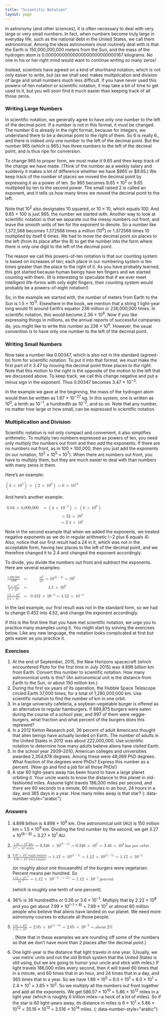 ```yaml
---
title: "Scientific Notation"
layout: page
---
```



In astronomy (and other sciences), it is often necessary to deal with very large or very small numbers. In fact, when numbers become truly large in everyday life, such as the national debt in the United States, we call them astronomical. Among the ideas astronomers must routinely deal with is that the Earth is 150,000,000,000 meters from the Sun, and the mass of the hydrogen atom is 0.00000000000000000000000000167 kilograms. No one in his or her right mind would want to continue writing so many zeros!

Instead, scientists have agreed on a kind of shorthand notation, which is not only easier to write, but (as we shall see) makes multiplication and division of large and small numbers much less difficult. If you have never used this powers-of-ten notation or scientific notation, it may take a bit of time to get used to it, but you will soon find it much easier than keeping track of all those zeros.

### Writing Large Numbers

In scientific notation, we generally agree to have only one number to the left of the decimal point. If a number is not in this format, it must be changed. The number 6 is already in the right format, because for integers, we understand there to be a decimal point to the right of them. So 6 is really 6., and there is indeed only one number to the left of the decimal point. But the number 965 (which is 965.) has three numbers to the left of the decimal point, and is thus ripe for conversion.

To change 965 to proper form, we must make it 9.65 and then keep track of the change we have made. (Think of the number as a weekly salary and suddenly it makes a lot of difference whether we have $965 or $9.65.) We keep track of the number of places we moved the decimal point by expressing it as a power of ten. So 965 becomes 9.65 × 10<sup>2</sup> or 9.65 multiplied by ten to the second power. The small raised 2 is called an exponent, and it tells us how many times we moved the decimal point to the left.

Note that 10<sup>2</sup> also designates 10 squared, or 10 × 10, which equals 100. And 9.65 × 100 is just 965, the number we started with. Another way to look at scientific notation is that we separate out the messy numbers out front, and leave the smooth units of ten for the exponent to denote. So a number like 1,372,568 becomes 1.372568 times a million (10<sup>6</sup>) or 1.372568 times 10 multiplied by itself 6 times. We had to move the decimal point six places to the left (from its place after the 8) to get the number into the form where there is only one digit to the left of the decimal point.

The reason we call this powers-of-ten notation is that our counting system is based on increases of ten; each place in our numbering system is ten times greater than the place to the right of it. As you have probably learned, this got started because human beings have ten fingers and we started counting with them. (It is interesting to speculate that if we ever meet intelligent life-forms with only eight fingers, their counting system would probably be a powers-of-eight notation!)

So, in the example we started with, the number of meters from Earth to the Sun is 1.5 × 10<sup>11</sup>. Elsewhere in the book, we mention that a string 1 light-year long would fit around Earth’s equator 236 million or 236,000,000 times. In scientific notation, this would become 2.36 × 10<sup>8</sup>. Now if you like expressing things in millions, as the annual reports of successful companies do, you might like to write this number as 236 × 10<sup>6</sup>. However, the usual convention is to have only one number to the left of the decimal point.

### Writing Small Numbers

Now take a number like 0.00347, which is also not in the standard (agreed-to) form for scientific notation. To put it into that format, we must make the first part of it 3.47 by moving the decimal point three places *to the right*. Note that this motion to the right is the opposite of the motion to the left that we discussed above. To keep track, we call this change negative and put a minus sign in the exponent. Thus 0.00347 becomes 3.47 × 10<sup>−3</sup>.

In the example we gave at the beginning, the mass of the hydrogen atom would then be written as 1.67 × 10<sup>−27</sup> kg. In this system, one is written as 10<sup>0</sup>, a tenth as 10<sup>−1</sup>, a hundredth as 10<sup>−2</sup>, and so on. Note that any number, no matter how large or how small, can be expressed in scientific notation.

### Multiplication and Division

Scientific notation is not only compact and convenient, it also simplifies arithmetic. To multiply two numbers expressed as powers of ten, you need only multiply the numbers out front and then *add* the exponents. If there are no numbers out front, as in 100 × 100,000, then you just add the exponents (in our notation, 10<sup>2</sup> × 10<sup>5</sup> = 10<sup>7</sup>). When there are numbers out front, you have to multiply them, but they are much easier to deal with than numbers with many zeros in them.

Here’s an example:

<div data-type="equation" class="unnumbered" data-label="">
<math xmlns="http://www.w3.org/1998/Math/MathML"><mrow><mrow><mo>(</mo><mrow><mn>3</mn><mspace width="0.2em" /><mo>×</mo><mspace width="0.2em" /><msup><mn>10</mn><mn>5</mn></msup></mrow><mo>)</mo></mrow><mspace width="0.2em" /><mo>×</mo><mspace width="0.2em" /><mrow><mo>(</mo><mn>2</mn><mspace width="0.2em" /><mo>×</mo><mspace width="0.2em" /><msup><mn>10</mn><mn>9</mn></msup><mo>)</mo></mrow><mo>=</mo><mn>6</mn><mspace width="0.2em" /><mo>×</mo><mspace width="0.2em" /><msup><mn>10</mn><mrow><mn>14</mn></mrow></msup></mrow></math>
</div>

And here’s another example:

<div data-type="equation" class="unnumbered" data-label="">
<math xmlns="http://www.w3.org/1998/Math/MathML"><mtable><mtr><mtd columnalign="right"><mn>0.04</mn><mspace width="0.2em" /><mo>×</mo><mspace width="0.2em" /><mn>6,000,000</mn></mtd><mtd columnalign="left"><mo>=</mo><mrow><mo>(</mo><mrow><mn>4</mn><mspace width="0.2em" /><mo>×</mo><mspace width="0.2em" /><msup><mn>10</mn><mrow><mo>−</mo><mn>2</mn></mrow></msup></mrow><mo>)</mo></mrow><mspace width="0.2em" /><mo>×</mo><mspace width="0.2em" /><mrow><mo>(</mo><mrow><mn>6</mn><mspace width="0.2em" /><mo>×</mo><mspace width="0.2em" /><msup><mn>10</mn><mn>6</mn></msup></mrow><mo>)</mo></mrow></mtd></mtr><mtr><mtd /><mtd columnalign="left"><mo>=</mo><mn>24</mn><mspace width="0.2em" /><mo>×</mo><mspace width="0.2em" /><msup><mn>10</mn><mn>4</mn></msup></mtd></mtr><mtr><mtd /><mtd columnalign="left"><mo>=</mo><mn>2.4</mn><mspace width="0.2em" /><mo>×</mo><mspace width="0.2em" /><msup><mn>10</mn><mn>5</mn></msup></mtd></mtr></mtable></math>
</div>

Note in the second example that when we added the exponents, we treated negative exponents as we do in regular arithmetic (−2 plus 6 equals 4). Also, notice that our first result had a 24 in it, which was not in the acceptable form, having two places to the left of the decimal point, and we therefore changed it to 2.4 and changed the exponent accordingly.

To divide, you divide the numbers out front and *subtract* the exponents. Here are several examples:

<div data-type="equation" class="unnumbered" data-label="">
<math xmlns="http://www.w3.org/1998/Math/MathML"><mtable><mtr><mtd columnalign="right"><mfrac><mrow><mn>1,000,000</mn></mrow><mrow><mn>1000</mn></mrow></mfrac></mtd><mtd columnalign="left"><mo>=</mo></mtd><mtd columnalign="left"><mfrac><mrow><msup><mn>10</mn><mn>6</mn></msup></mrow><mrow><msup><mn>10</mn><mn>3</mn></msup></mrow></mfrac><mo>=</mo><msup><mn>10</mn><mrow><mo stretchy="false">(</mo><mn>6</mn><mo>−</mo><mn>3</mn><mo stretchy="false">)</mo></mrow></msup><mo>=</mo><msup><mn>10</mn><mn>3</mn></msup></mtd></mtr><mtr><mtd columnalign="right"><mfrac><mrow><mn>9</mn><mspace width="0.2em" /><mo>×</mo><mspace width="0.2em" /><msup><mrow><mn>10</mn></mrow><mrow><mn>12</mn></mrow></msup></mrow><mrow><mn>2</mn><mspace width="0.2em" /><mo>×</mo><mspace width="0.2em" /><msup><mrow><mn>10</mn></mrow><mn>3</mn></msup></mrow></mfrac></mtd><mtd columnalign="left"><mo>=</mo></mtd><mtd columnalign="left"><mn>4.5</mn><mspace width="0.2em" /><mo>×</mo><mspace width="0.2em" /><msup><mn>10</mn><mn>9</mn></msup></mtd></mtr><mtr><mtd columnalign="right"><mfrac><mrow><mn>2.8</mn><mspace width="0.2em" /><mo>×</mo><mspace width="0.2em" /><msup><mrow><mn>10</mn></mrow><mn>2</mn></msup></mrow><mrow><mn>6.2</mn><mspace width="0.2em" /><mo>×</mo><mspace width="0.2em" /><msup><mrow><mn>10</mn></mrow><mn>5</mn></msup></mrow></mfrac></mtd><mtd columnalign="left"><mo>=</mo></mtd><mtd columnalign="left"><mn>0.452</mn><mspace width="0.2em" /><mo>×</mo><mspace width="0.2em" /><msup><mn>10</mn><mrow><mtext>−</mtext><mn>3</mn></mrow></msup><mo>=</mo><mn>4.52</mn><mspace width="0.2em" /><mo>×</mo><mspace width="0.2em" /><msup><mn>10</mn><mrow><mo>−</mo><mn>4</mn></mrow></msup></mtd></mtr></mtable></math>
</div>

In the last example, our first result was not in the standard form, so we had to change 0.452 into 4.52, and change the exponent accordingly.

If this is the first time that you have met scientific notation, we urge you to practice many examples using it. You might start by solving the exercises below. Like any new language, the notation looks complicated at first but gets easier as you practice it.

### Exercises

1.  At the end of September, 2015, the New Horizons spacecraft (which encountered Pluto for the first time in July 2015) was 4.898 billion km from Earth. Convert this number to scientific notation. How many astronomical units is this? (An astronomical unit is the distance from Earth to the Sun, or about 150 million km.)
2.  During the first six years of its operation, the Hubble Space Telescope circled Earth 37,000 times, for a total of 1,280,000,000 km. Use scientific notation to find the number of km in one orbit.
3.  In a large university cafeteria, a soybean-vegetable burger is offered as an alternative to regular hamburgers. If 889,875 burgers were eaten during the course of a school year, and 997 of them were veggie-burgers, what fraction and what percent of the burgers does this represent?
4.  In a 2012 Kelton Research poll, 36 percent of adult Americans thought that alien beings have actually landed on Earth. The number of adults in the United States in 2012 was about 222,000,000. Use scientific notation to determine how many adults believe aliens have visited Earth.
5.  In the school year 2009–2010, American colleges and universities awarded 2,354,678 degrees. Among these were 48,069 PhD degrees. What fraction of the degrees were PhDs? Express this number as a percent. (Now go and find a job for all those PhDs!)
6.  A star 60 light-years away has been found to have a large planet orbiting it. Your uncle wants to know the distance to this planet in old-fashioned miles. Assume light travels 186,000 miles per second, and there are 60 seconds in a minute, 60 minutes in an hour, 24 hours in a day, and 365 days in a year. How many miles away is that star?
{: data-number-style="arabic"}

### Answers

1.  4\.898 billion is 4.898 × 10<sup>9</sup> km. One astronomical unit (AU) is 150 million km = 1.5 × 10<sup>8</sup> km. Dividing the first number by the second, we get 3.27 × 10<sup>(9 – 8)</sup> = 3.27 × 10<sup>1</sup> AU.
2.  <math xmlns="http://www.w3.org/1998/Math/MathML"><mrow><mfrac><mrow><mn>1.28</mn><mspace width="0.2em" /><mo>×</mo><mspace width="0.2em" /><msup><mn>10</mn><mn>9</mn></msup><mspace width="0.2em" /><mtext>km</mtext></mrow><mrow><mn>3.7</mn><mspace width="0.2em" /><mo>×</mo><mspace width="0.2em" /><msup><mn>10</mn><mn>4</mn></msup><mspace width="0.2em" /><mtext>orbits</mtext></mrow></mfrac><mo>=</mo><mn>0.346</mn><mspace width="0.2em" /><mo>×</mo><mspace width="0.2em" /><msup><mn>10</mn><mrow><mo stretchy="false">(</mo><mn>9</mn><mo>−</mo><mn>4</mn><mo stretchy="false">)</mo></mrow></msup><mo>=</mo><mn>0.346</mn><mspace width="0.2em" /><mo>×</mo><mspace width="0.2em" /><msup><mn>10</mn><mn>5</mn></msup><mo>=</mo><mn>3.46</mn><mspace width="0.2em" /><mo>×</mo><mspace width="0.2em" /><msup><mn>10</mn><mn>4</mn></msup><mspace width="0.2em" /><mtext>km per orbit</mtext><mo>.</mo></mrow></math>

3.  <math xmlns="http://www.w3.org/1998/Math/MathML"><mrow><mfrac><mrow><mn>9.97</mn><mspace width="0.2em" /><mo>×</mo><mspace width="0.2em" /><msup><mn>10</mn><mn>2</mn></msup><mspace width="0.2em" /><mtext>veggie burgers</mtext></mrow><mrow><mn>8.90</mn><mspace width="0.2em" /><mo>×</mo><mspace width="0.2em" /><msup><mn>10</mn><mn>5</mn></msup><mspace width="0.2em" /><mtext>total burgers</mtext></mrow></mfrac><mo>=</mo><mn>1.12</mn><mspace width="0.2em" /><mo>×</mo><mspace width="0.2em" /><msup><mn>10</mn><mrow><mo stretchy="false">(</mo><mn>2</mn><mo>−</mo><mn>5</mn><mo stretchy="false">)</mo></mrow></msup><mo>=</mo><mn>1.12</mn><mspace width="0.2em" /><mo>×</mo><mspace width="0.2em" /><msup><mn>10</mn><mrow><mo stretchy="false">(</mo><mn>2</mn><mo>−</mo><mn>5</mn><mo stretchy="false">)</mo></mrow></msup><mo>=</mo><mn>1.12</mn><mspace width="0.2em" /><mo>×</mo><mspace width="0.2em" /><msup><mn>10</mn><mrow><mn>−3</mn></mrow></msup></mrow></math>
    
    (or roughly about one thousandth) of the burgers were vegetarian. Percent means per hundred. So
    <math xmlns="http://www.w3.org/1998/Math/MathML"><mrow><mfrac><mrow><mn>1.12</mn><mspace width="0.2em" /><mo>×</mo><mspace width="0.2em" /><msup><mn>10</mn><mrow><mn>−3</mn></mrow></msup></mrow><mrow><msup><mn>10</mn><mrow><mn>−2</mn></mrow></msup></mrow></mfrac><mo>=</mo><mn>1.12</mn><mspace width="0.2em" /><mo>×</mo><mspace width="0.2em" /><msup><mn>10</mn><mrow><mo stretchy="false">(</mo><mn>−3</mn><mspace width="0.2em" /><mo>−</mo><mo stretchy="false">(</mo><mn>−2</mn><mo stretchy="false">)</mo><mo stretchy="false">)</mo></mrow></msup><mo>=</mo><mn>1.12</mn><mspace width="0.2em" /><mo>×</mo><mspace width="0.2em" /><msup><mn>10</mn><mrow><mn>−1</mn></mrow></msup><mspace width="0.2em" /><mtext>percent</mtext></mrow></math>
    
    (which is roughly one tenth of one percent).
4.  36% is 36 hundredths or 0.36 or 3.6 × 10<sup>−1</sup>. Multiply that by 2.22 × 10<sup>8</sup> and you get about 7.99 × 10<sup>(−1 + 8)</sup> = 7.99 × 10<sup>7</sup> or almost 80 million people who believe that aliens have landed on our planet. We need more astronomy courses to educate all those people.
5.  <math xmlns="http://www.w3.org/1998/Math/MathML"><mrow><mfrac><mrow><mn>4.81</mn><mspace width="0.2em" /><mo>×</mo><mspace width="0.2em" /><msup><mn>10</mn><mn>4</mn></msup></mrow><mrow><mn>2.35</mn><mspace width="0.2em" /><mo>×</mo><mspace width="0.2em" /><msup><mn>10</mn><mn>6</mn></msup></mrow></mfrac><mo>=</mo><mn>2.05</mn><mspace width="0.2em" /><mo>×</mo><mspace width="0.2em" /><msup><mn>10</mn><mrow><mo stretchy="false">(</mo><mn>4</mn><mo>−</mo><mn>6</mn><mo stretchy="false">)</mo></mrow></msup><mo>=</mo><mn>2.05</mn><mspace width="0.2em" /><mo>×</mo><mspace width="0.2em" /><msup><mn>10</mn><mrow><mn>−2</mn></mrow></msup><mo>=</mo><mtext>about</mtext><mspace width="0.2em" /><mn>2</mn><mtext>%</mtext></mrow></math>
    
    . (Note that in these examples we are rounding off some of the numbers so that we don’t have more than 2 places after the decimal point.)
6.  One light-year is the distance that light travels in one year. (Usually, we use metric units and not the old British system that the United States is still using, but we are going to humor your uncle and stick with miles.) If light travels 186,000 miles every second, then it will travel 60 times that in a minute, and 60 times that in an hour, and 24 times that in a day, and 365 times that in a year. So we have 1.86 × 10<sup>5</sup> × 6.0 × 10<sup>1</sup> × 6.0 × 10<sup>1</sup> × 2.4 × 10<sup>1</sup> × 3.65 × 10<sup>2</sup>. So we multiply all the numbers out front together and add all the exponents. We get 586.57 × 10<sup>10</sup> = 5.86 × 10<sup>12</sup> miles in a light year (which is roughly 6 trillion miles—a heck of a lot of miles). So if the star is 60 light-years away, its distance in miles is 6 × 10<sup>1</sup> × 5.86 × 10<sup>12</sup> = 35.16 × 10<sup>13</sup> = 3.516 × 10<sup>14</sup> miles.
{: data-number-style="arabic"}

